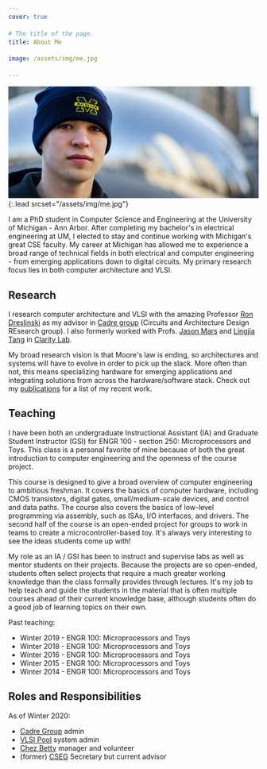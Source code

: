 ```yaml
---
cover: true

# The title of the page.
title: About Me

image: /assets/img/me.jpg

---
```


![Screenshot](assets/img/me.jpg){:.lead srcset="/assets/img/me.jpg"}

I am a PhD student in Computer Science and Engineering at the University of Michigan - Ann Arbor.
After completing my bachelor's in electrical engineering at UM, I elected to stay and continue
working with Michigan's great CSE faculty. My career at Michigan has allowed me to experience a
broad range of technical fields in both electrical and computer engineering - from emerging
applications down to digital circuits. My primary research focus lies in both computer architecture
and VLSI.

## Research

I research computer architecture and VLSI with the amazing Professor [Ron Dreslinski](https://web.eecs.umich.edu/~rdreslin)
as my advisor in [Cadre group](https://cadre.eecs.umich.edu) (Circuits and Architecture Design
REsearch group). I also formerly worked with Profs. [Jason Mars](http://jasonmars.org) and
[Lingjia Tang](http://www.lingjia.org) in [Clarity Lab](http://clarity-lab.org).

My broad research vision is that Moore's law is ending, so architectures and systems will have to
evolve in order to pick up the slack. More often than not, this means specializing hardware for
emerging applications and integrating solutions from across the hardware/software stack. Check out
my [publications](/pub/) for a list of my recent work.

## Teaching

I have been both an undergraduate Instructional Assistant (IA) and Graduate Student Instructor (GSI)
for ENGR 100 - section 250: Microprocessors and Toys. This class is a personal favorite of mine
because of both the great introduction to computer engineering and the openness of the course
project.

This course is designed to give a broad overview of computer engineering to ambitious
freshman. It covers the basics of computer hardware, including CMOS transistors, digital gates,
small/medium-scale devices, and control and data paths. The course also covers the basics of
low-level programming via assembly, such as ISAs, I/O interfaces, and drivers. The second half of
the course is an open-ended project for groups to work in teams to create a microcontroller-based
toy. It's always very interesting to see the ideas students come up with!

My role as an IA / GSI has been to instruct and supervise labs as well as mentor students on their
projects. Because the projects are so open-ended, students often select projects that require a much
greater working knowledge than the class formally provides through lectures. It's my job to help
teach and guide the students in the material that is often multiple courses ahead of their current
knowledge base, although students often do a good job of learning topics on their own.

Past teaching:
* Winter 2019 - ENGR 100: Microprocessors and Toys
* Winter 2018 - ENGR 100: Microprocessors and Toys
* Winter 2016 - ENGR 100: Microprocessors and Toys
* Winter 2015 - ENGR 100: Microprocessors and Toys
* Winter 2014 - ENGR 100: Microprocessors and Toys

## Roles and Responsibilities
As of Winter 2020:
* [Cadre Group](https://cadre.eecs.umich.edu) admin
* [VLSI Pool](https://micl.engin.umich.edu) system admin
* [Chez Betty](https://chezbetty.store/about) manager and volunteer
* (former) [CSEG](https://cseg-michigan.github.io) Secretary but current advisor
